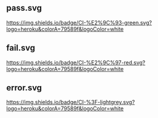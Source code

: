 ## pass.svg

https://img.shields.io/badge/CI-%E2%9C%93-green.svg?logo=heroku&colorA=79589f&logoColor=white

## fail.svg

https://img.shields.io/badge/CI-%E2%9C%97-red.svg?logo=heroku&colorA=79589f&logoColor=white

## error.svg

https://img.shields.io/badge/CI-%3F-lightgrey.svg?logo=heroku&colorA=79589f&logoColor=white